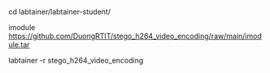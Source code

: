 cd labtainer/labtainer-student/

imodule https://github.com/DuongRTIT/stego_h264_video_encoding/raw/main/imodule.tar

labtainer -r stego_h264_video_encoding
